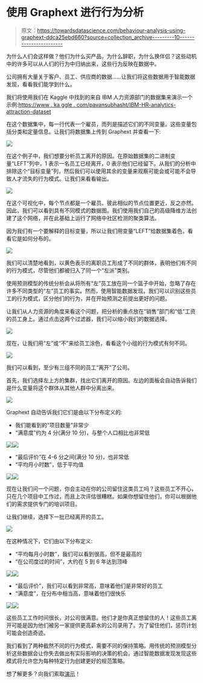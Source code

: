 # 使用 Graphext 进行行为分析

> 原文：<https://towardsdatascience.com/behaviour-analysis-using-graphext-ddca25ebd660?source=collection_archive---------10----------------------->

为什么人们会这样做？他们为什么买产品，为什么辞职，为什么换伴侣？这些动机中的许多可以从人们的行为中归纳出来，这些行为反映在数据中。

公司拥有大量关于客户、员工、供应商的数据……让我们将这些数据用于智能数据发现，看看我们能学到什么。

我们将使用我们在 Kaggle 中找到的来自 IBM 人力资源部门的数据集来演示一个示例:[https://www . ka ggle . com/pavansubhasht/IBM-HR-analytics-attraction-dataset](https://www.kaggle.com/pavansubhasht/ibm-hr-analytics-attrition-dataset)

在这个数据集中，每一行代表一个雇员，而列是描述它们的不同变量。这些变量包括分类和定量信息。让我们将数据集上传到 Graphext 并查看一下:

![](img/df08044c2e7267dc4d5c78ce546bc091.png)

在这个例子中，我们想要分析员工离开的原因。在原始数据集的二进制变量“LEFT”列中，1 表示一名员工已经离开，0 表示他们已经留下。从我们的分析中排除这个“目标变量”列，然后我们可以使用其余的变量来观察可能会或可能不会导致人才流失的行为模式。让我们来看看输出。

![](img/3f22ede74bd3dfa6d1782c10fc7ca1df.png)

在这个可视化中，每个节点都是一个雇员。彼此相似的节点位置更近，反之亦然。因此，我们可以看到具有不同模式的数据图。我们使用我们自己的高级降维方法创建了这个网络，并在此基础上运行了网络中社区检测的聚类算法。

因为我们有一个要解释的目标变量，所以让我们用变量“LEFT”给数据集着色，看看它是如何分布的。

![](img/943d5ebc73a255ab362f3b97e668d34e.png)

我们可以清楚地看到，以黄色表示的离职员工形成了不同的群体，表明他们有不同的行为模式，尽管他们都被归入了同一个“左派”类别。

使用预测模型的传统分析会从将所有“左”员工放在同一个篮子中开始，忽略了存在许多不同类型的“左”员工的事实。然而，使用智能数据发现，我们可以识别这些员工的行为模式，区分他们的行为，并在开始预测之前提出更好的问题。

让我们从人力资源的角度来看这个问题，把分析的重点放在“销售”部门和“低”工资的员工身上。通过点击这两个过滤器，我们可以缩小我们的数据选择。

![](img/ae6e71e8efc2041e46ba025c7b3de587.png)

现在，让我们用“左”或“不”来给员工涂色，看看这个小组的行为模式有何不同。

![](img/dec688a89c34a3dd367f440fd2e03401.png)

我们可以看到，至少有三组不同的员工“离开”了公司。

首先，我们选择左上方的集群，找出它们离开的原因。左边的面板会自动告诉我们是什么变量将这个群体从其他人群中分离出来。

![](img/020425d3e94e22d6c764747231a86127.png)

Graphext 自动告诉我们它们是由以下分布定义的:

*   我们能看到的“项目数量”非常少
*   “满意度”约为 4 分(满分 10 分)，与整个人口相比也非常低

![](img/c3a1b87496fd86600e8a78caef42fd07.png)![](img/4550b26008e9547d1ed53b79ad7fbd4a.png)

*   “最后评价”在 4-6 分之间(满分 10 分)，也非常低
*   “平均月小时数”，低于平均值

![](img/dc2a4be88a964db6867817c0380dbabe.png)![](img/926af3689886287ec575b561d283c064.png)

现在让我们问一个问题，你会主动在你的公司留住这类员工吗？这些员工不开心，只在几个项目中工作过，而且上次评估很糟糕。如果你想留住他们，你可以根据他们的需求提供专门的培训项目。

让我们继续，选择下一批已经离开的员工。

![](img/3588c47402b6c3a82196edd5a9a13173.png)

在这种情况下，它们由以下分布定义:

*   “平均每月小时数”，我们可以看到很高，但不是最高的
*   “在公司度过的时间”，大约在 5 到 6 年达到顶峰

![](img/46d2994619e7e5783032184a98d835b0.png)![](img/78e3c7a57f12e958e2449b9a58e5483e.png)

*   “最后评价”，我们可以看到非常高，意味着他们是非常好的员工
*   “满意度”，在分布中相当高，意味着他们很快乐

![](img/39653598ee875f879fe23034cef5ea7d.png)![](img/ecec87145705fb036c3f35e07697f6e9.png)

这些员工工作时间很长，对公司很满意。他们才是你真正想留住的人！这些员工离开可能是因为他们被另一家提供更高薪水的公司录用了。为了留住他们，惩罚计划可能会创造奇迹。

我们看到了两种截然不同的行为模式，需要不同的保持策略。用传统的预测模型分析这些数据会让你失去做出有实际影响的决策的机会。通过智能数据发现发现这些模式将允许您为每种特定行为创建更好的规范策略。

想了解更多？向我们索取[演示](https://graphext.com/demo)！
